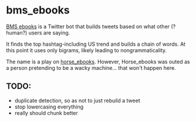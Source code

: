 bms_ebooks
==========

[BMS ebooks](https://twitter.com/bms_ebooks) is a Twitter bot that builds tweets based on what other (?human?) users are saying.

It finds the top hashtag-including US trend and builds a chain of words. At this point it uses only bigrams, likely leading to nongrammaticality.

The name is a play on [horse_ebooks](https://twitter.com/Horse_ebooks). However, Horse_ebooks was outed as a person pretending to be a wacky machine... that won't happen here.

TODO:
-----
* duplicate detection, so as not to just rebuild a tweet
* stop lowercasing everything
* really should chunk better